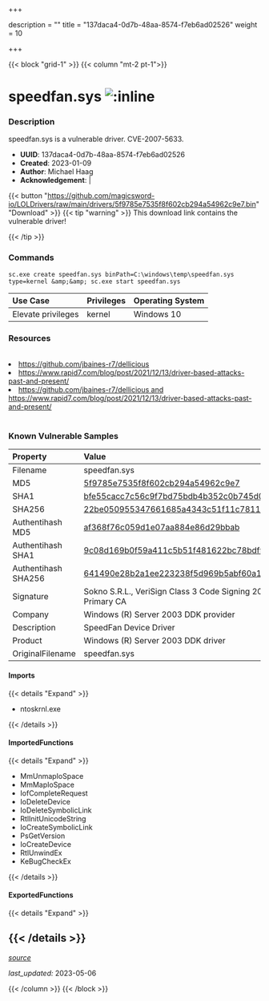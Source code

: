 +++

description = ""
title = "137daca4-0d7b-48aa-8574-f7eb6ad02526"
weight = 10

+++


{{< block "grid-1" >}}
{{< column "mt-2 pt-1">}}


# speedfan.sys ![:inline](/images/twitter_verified.png) 


### Description

speedfan.sys is a vulnerable driver. CVE-2007-5633.
- **UUID**: 137daca4-0d7b-48aa-8574-f7eb6ad02526
- **Created**: 2023-01-09
- **Author**: Michael Haag
- **Acknowledgement**:  | [](https://twitter.com/)

{{< button "https://github.com/magicsword-io/LOLDrivers/raw/main/drivers/5f9785e7535f8f602cb294a54962c9e7.bin" "Download" >}}
{{< tip "warning" >}}
This download link contains the vulnerable driver!

{{< /tip >}}

### Commands

```
sc.exe create speedfan.sys binPath=C:\windows\temp\speedfan.sys type=kernel &amp;&amp; sc.exe start speedfan.sys
```

| Use Case | Privileges | Operating System | 
|:---- | ---- | ---- |
| Elevate privileges | kernel | Windows 10 |

### Resources
<br>
<li><a href=" https://github.com/jbaines-r7/dellicious"> https://github.com/jbaines-r7/dellicious</a></li>
<li><a href=" https://www.rapid7.com/blog/post/2021/12/13/driver-based-attacks-past-and-present/"> https://www.rapid7.com/blog/post/2021/12/13/driver-based-attacks-past-and-present/</a></li>
<li><a href="https://github.com/jbaines-r7/dellicious and https://www.rapid7.com/blog/post/2021/12/13/driver-based-attacks-past-and-present/">https://github.com/jbaines-r7/dellicious and https://www.rapid7.com/blog/post/2021/12/13/driver-based-attacks-past-and-present/</a></li>
<br>

### Known Vulnerable Samples

| Property           | Value |
|:-------------------|:------|
| Filename           | speedfan.sys |
| MD5                | [5f9785e7535f8f602cb294a54962c9e7](https://www.virustotal.com/gui/file/5f9785e7535f8f602cb294a54962c9e7) |
| SHA1               | [bfe55cacc7c56c9f7bd75bdb4b352c0b745d071b](https://www.virustotal.com/gui/file/bfe55cacc7c56c9f7bd75bdb4b352c0b745d071b) |
| SHA256             | [22be050955347661685a4343c51f11c7811674e030386d2264cd12ecbf544b7c](https://www.virustotal.com/gui/file/22be050955347661685a4343c51f11c7811674e030386d2264cd12ecbf544b7c) |
| Authentihash MD5   | [af368f76c059d1e07aa884e86d29bbab](https://www.virustotal.com/gui/search/authentihash%253Aaf368f76c059d1e07aa884e86d29bbab) |
| Authentihash SHA1  | [9c08d169b0f59a411c5b51f481622bc78bdf9c84](https://www.virustotal.com/gui/search/authentihash%253A9c08d169b0f59a411c5b51f481622bc78bdf9c84) |
| Authentihash SHA256| [641490e28b2a1ee223238f5d969b5abf60a1089afe597c4251b285449e6b3b04](https://www.virustotal.com/gui/search/authentihash%253A641490e28b2a1ee223238f5d969b5abf60a1089afe597c4251b285449e6b3b04) |
| Signature         | Sokno S.R.L., VeriSign Class 3 Code Signing 2004 CA, VeriSign Class 3 Public Primary CA   |
| Company           | Windows (R) Server 2003 DDK provider |
| Description       | SpeedFan Device Driver |
| Product           | Windows (R) Server 2003 DDK driver |
| OriginalFilename  | speedfan.sys |


#### Imports
{{< details "Expand" >}}
* ntoskrnl.exe

{{< /details >}}
#### ImportedFunctions
{{< details "Expand" >}}
* MmUnmapIoSpace
* MmMapIoSpace
* IofCompleteRequest
* IoDeleteDevice
* IoDeleteSymbolicLink
* RtlInitUnicodeString
* IoCreateSymbolicLink
* PsGetVersion
* IoCreateDevice
* RtlUnwindEx
* KeBugCheckEx

{{< /details >}}
#### ExportedFunctions
{{< details "Expand" >}}

{{< /details >}}
-----



[*source*](https://github.com/magicsword-io/LOLDrivers/tree/main/yaml/137daca4-0d7b-48aa-8574-f7eb6ad02526.yaml)

*last_updated:* 2023-05-06








{{< /column >}}
{{< /block >}}
